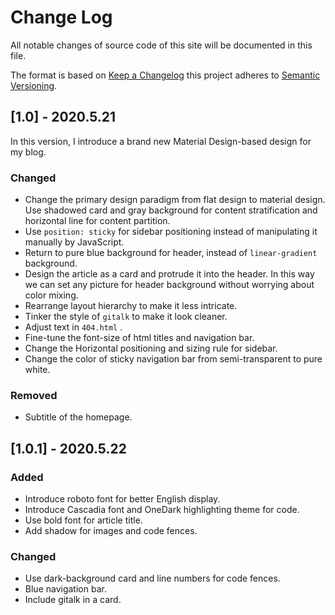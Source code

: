 # Change Log

All notable changes of source code of this site will be documented in this file.

The format is based on [Keep a Changelog](http://keepachangelog.com/en/1.0.0/) this project adheres to [Semantic Versioning](http://semver.org/spec/v2.0.0.html).

## [1.0] - 2020.5.21

In this version, I introduce a brand new Material Design-based design for my blog. 

### Changed

- Change the primary design paradigm from flat design to material design. Use shadowed card and gray background for content stratification and horizontal line for content partition. 
- Use  `position: sticky`  for sidebar positioning instead of manipulating it manually by JavaScript. 
- Return to pure blue background for header, instead of `linear-gradient` background. 
- Design the article as a card and protrude it into the header. In this way we can set any picture for header background without worrying about color mixing. 
- Rearrange layout hierarchy to make it less intricate. 
- Tinker the style of `gitalk` to make it look cleaner. 
- Adjust text in `404.html` .
- Fine-tune the font-size of html titles and navigation bar. 
- Change the Horizontal positioning and sizing rule for sidebar. 
- Change the color of sticky navigation bar from semi-transparent to pure white. 

### Removed

- Subtitle of the homepage. 

## [1.0.1] - 2020.5.22

### Added

- Introduce roboto font for better English display. 
- Introduce Cascadia font and OneDark highlighting theme for code. 
- Use bold font for article title. 
- Add shadow for images and code fences. 

### Changed

- Use dark-background card and line numbers for code fences. 
- Blue navigation bar. 
- Include gitalk in a card. 